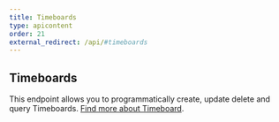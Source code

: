 ```yaml
---
title: Timeboards
type: apicontent
order: 21
external_redirect: /api/#timeboards
---
```


## Timeboards

This endpoint allows you to programmatically create, update delete and query Timeboards. [Find more about Timeboard][1].


[1]: /graphing/dashboards/timeboard
